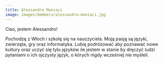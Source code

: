 ```yaml
---
title: Alessandro Maniaci
image: images/members/alessandro-maniaci.jpg
---
```

Ciao, jestem Alessandro!

Pochodzę z Włoch i szkolę się na nauczyciela. Moją pasją są języki, zwierzęta, gry oraz informatyka. Lubię podróżować aby poznawać nowe kultury oraz uczyć się tylu języków ile jestem w stanie by dręczyć ludzi pytaniami o ich ojczysty język, o kórych nigdy wcześniej nie myśleli.
